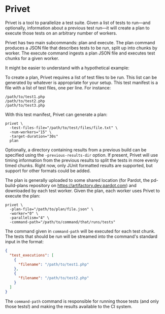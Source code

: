 # Privet

Privet is a tool to parallelize a test suite. Given a list of tests to run—and optionally, information about a previous test run—it will create a plan to execute those tests on an arbitrary number of workers.

Privet has two main subcommands: plan and execute. The plan command produces a JSON file that describes tests to be run, split up into chunks by worker. The execute command ingests a plan JSON file and executes test chunks for a given worker.

It might be easier to understand with a hypothetical example:

To create a plan, Privet requires a list of test files to be run. This list can be generated by whatever is appropriate for your setup. This test manifest is a file with a list of test files, one per line. For instance:

```
/path/to/test1.php
/path/to/test2.php
/path/to/test3.php
```

With this test manifest, Privet can generate a plan:

```
privet \
  -test-files-file="/path/to/test/files/file.txt" \
  -num-workers="15" \
  -target-duration="30s"
  plan
```

Optionally, a directory containing results from a previous build can be specified using the `-previous-results-dir` option. If present, Privet will use timing information from the previous results to split the tests in more evenly timed chunks. Right now, only JUnit formatted results are supported, but support for other formats could be added.

The plan is generally uploaded to some shared location (for Pardot, the pd-build-plans repository on https://artifactory.dev.pardot.com) and downloaded by each test worker. Given the plan, each worker uses Privet to execute the plan:

```
privet \
  -plan-file="/path/to/plan/file.json" \
  -worker="0" \
  -parallelism="4" \
  -command-path="/path/to/command/that/runs/tests"
```

The command given in `command-path` will be executed for each test chunk. The tests that should be run will be streamed into the command's standard input in the format:

```json
{
  "test_executions": [
    {
      "filename": "/path/to/test1.php"
    },
    {
      "filename": "/path/to/test2.php"
    }
  ]
}
```

The `command-path` command is responsible for running those tests (and only those tests!) and making the results available to the CI system.
